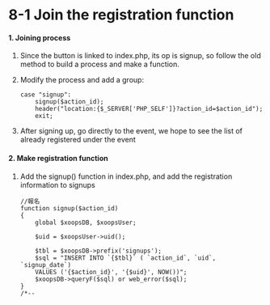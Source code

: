# 8-1 Join the registration function

#### 1. Joining process

1. Since the button is linked to index.php, its op is signup, so follow the old method to build a process and make a function.
2. Modify the process and add a group:

   ```text
   case "signup":
       signup($action_id);
       header("location:{$_SERVER['PHP_SELF']}?action_id=$action_id");
       exit;
   ```

3. After signing up, go directly to the event, we hope to see the list of already registered under the event

#### 2. Make registration function

1. Add the signup\(\) function in index.php, and add the registration information to signups

   ```text
   //報名
   function signup($action_id)
   {
       global $xoopsDB, $xoopsUser;

       $uid = $xoopsUser->uid();

       $tbl = $xoopsDB->prefix('signups');
       $sql = "INSERT INTO `{$tbl}` ( `action_id`, `uid`, `signup_date`)
       VALUES ('{$action_id}', '{$uid}', NOW())";
       $xoopsDB->queryF($sql) or web_error($sql);
   }
   /*--
   ```

